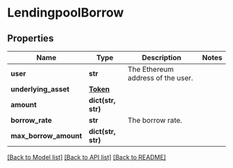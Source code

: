 # LendingpoolBorrow

## Properties
Name | Type | Description | Notes
------------ | ------------- | ------------- | -------------
**user** | **str** | The Ethereum address of the user. | 
**underlying_asset** | [**Token**](Token.md) |  | 
**amount** | **dict(str, str)** |  | 
**borrow_rate** | **str** | The borrow rate. | 
**max_borrow_amount** | **dict(str, str)** |  | 

[[Back to Model list]](../README.md#documentation-for-models) [[Back to API list]](../README.md#documentation-for-api-endpoints) [[Back to README]](../README.md)


